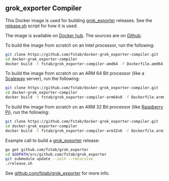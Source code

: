 grok_exporter Compiler
----------------------

This Docker image is used for building [grok_exporter] releases. See the [release.sh] script for how it is used.

The image is available on [Docker hub]. The sources are on [Github].

To build the image from scratch on an Intel processor, run the following:

```bash
git clone https://github.com/fstab/docker-grok_exporter-compiler.git
cd docker-grok_exporter-compiler
docker build -t fstab/grok_exporter-compiler-amd64 -f Dockerfile.amd64 .
```

To build the image from scratch on an ARM 64 Bit processor (like a [Scaleway] server), run the following:

```bash
git clone https://github.com/fstab/docker-grok_exporter-compiler.git
cd docker-grok_exporter-compiler
docker build -t fstab/grok_exporter-compiler-arm64v8 -f Dockerfile.arm64v8 .
```

To build the image from scratch on an ARM 32 Bit processor (like [Raspberry Pi]), run the following:

```bash
git clone https://github.com/fstab/docker-grok_exporter-compiler.git
cd docker-grok_exporter-compiler
docker build -t fstab/grok_exporter-compiler-arm32v6 -f Dockerfile.arm32v6 .
```

Example call to build a [grok_exporter] release:

```bash
go get github.com/fstab/grok_exporter
cd $GOPATH/src/github.com/fstab/grok_exporter
git submodule update --init --recursive
./release.sh
```

See [github.com/fstab/grok_exporter](https://github.com/fstab/grok_exporter) for more info.

[grok_exporter]: https://github.com/fstab/grok_exporter
[release.sh]: https://github.com/fstab/grok_exporter/blob/master/release.sh
[Docker hub]: https://hub.docker.com/r/fstab/grok_exporter-compiler/
[Github]: https://github.com/fstab/docker-grok_exporter-compiler
[Scaleway]: https://www.scaleway.com/
[Raspberry Pi]: https://www.raspberrypi.org/
